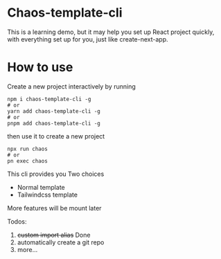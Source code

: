 # Chaos-template-cli

This is a learning demo, but it may help you set up React project quickly, with everything set up for you, just like create-next-app.

# How to use

Create a new project interactively by running

```shell
npm i chaos-template-cli -g
# or
yarn add chaos-template-cli -g
# or
pnpm add chaos-template-cli -g
```

then use it to create a new project

```shell
npx run chaos
# or
pn exec chaos
```

This cli provides you Two choices

- Normal template
- Tailwindcss template

More features will be mount later

Todos:

1. ~~custom import alias~~ Done
2. automatically create a git repo
3. more...
